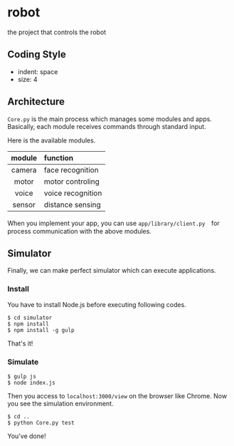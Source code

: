 # robot
the project that controls the robot

## Coding Style
- indent: space
- size: 4

## Architecture
`Core.py` is the main process which manages some modules and apps. Basically, each module receives commands through standard input.

Here is the available modules.

| module | function |
|:--:|:--|
| camera | face recognition |
| motor | motor controling |
| voice | voice recognition |
| sensor | distance sensing |

When you implement your app, you can use `app/library/client.py`　for process communication with the above modules.

## Simulator
Finally, we can make perfect simulator which can execute applications.

### Install
You have to install Node.js before executing following codes.

```
$ cd simulator
$ npm install
$ npm install -g gulp
```

That's it!

### Simulate
```
$ gulp js
$ node index.js
```
Then you access to `localhost:3000/view` on the browser like Chrome. Now you see the simulation environment.
```
$ cd ..
$ python Core.py test
```
You've done!
